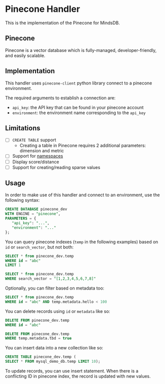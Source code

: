 # Pinecone Handler

This is the implementation of the Pinecone for MindsDB.

## Pinecone

Pinecone is a vector database which is fully-managed, developer-friendly, and easily scalable.

## Implementation

This handler uses `pinecone-client` python library connect to a pinecone environment.

The required arguments to establish a connection are:

* `api_key`: the API key that can be found in your pinecone account
* `environment`: the environment name corresponding to the `api_key`

## Limitations

- [ ] `CREATE TABLE` support
    - Creating a table in Pinecone requires 2 additional parameters: dimension and metric
- [ ] Support for [namespaces](https://docs.pinecone.io/docs/namespaces)
- [ ] Display score/distance
- [ ] Support for creating/reading sparse values

## Usage

In order to make use of this handler and connect to an environment, use the following syntax:

```sql
CREATE DATABASE pinecone_dev
WITH ENGINE = "pinecone",
PARAMETERS = {
   "api_key": "...",
   "environment": "..."
};
```

You can query pinecone indexes (`temp` in the following examples) based on `id` or `search_vector`, but not both:

```sql
SELECT * from pinecone_dev.temp
WHERE id = "abc"
LIMIT 1
```

```sql
SELECT * from pinecone_dev.temp
WHERE search_vector = "[1,2,3,4,5,6,7,8]"
```

Optionally, you can filter based on metadata too:

```sql
SELECT * from pinecone_dev.temp
WHERE id = "abc" AND temp.metadata.hello < 100
```

You can delete records using `id` or `metadata` like so:

```sql
DELETE FROM pinecone_dev.temp
WHERE id = "abc"
```

```sql
DELETE FROM pinecone_dev.temp
WHERE temp.metadata.tbd = true
```

You can insert data into a new collection like so:

```sql
CREATE TABLE pinecone_dev.temp (
SELECT * FROM mysql_demo_db.temp LIMIT 10);
```

To update records, you can use insert statement. When there is a conflicting ID in pinecone index, the record is updated with new values.
